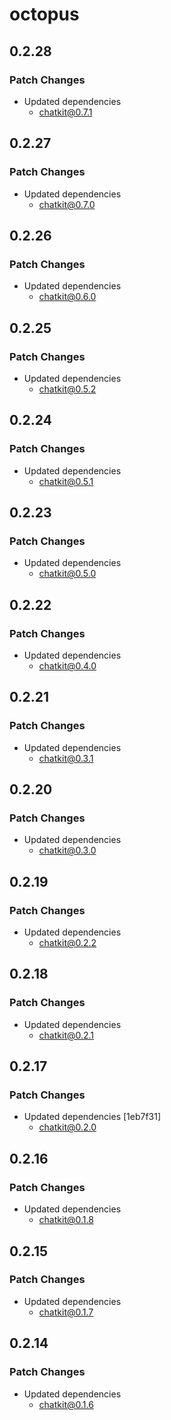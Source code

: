 # octopus

## 0.2.28

### Patch Changes

- Updated dependencies
  - chatkit@0.7.1

## 0.2.27

### Patch Changes

- Updated dependencies
  - chatkit@0.7.0

## 0.2.26

### Patch Changes

- Updated dependencies
  - chatkit@0.6.0

## 0.2.25

### Patch Changes

- Updated dependencies
  - chatkit@0.5.2

## 0.2.24

### Patch Changes

- Updated dependencies
  - chatkit@0.5.1

## 0.2.23

### Patch Changes

- Updated dependencies
  - chatkit@0.5.0

## 0.2.22

### Patch Changes

- Updated dependencies
  - chatkit@0.4.0

## 0.2.21

### Patch Changes

- Updated dependencies
  - chatkit@0.3.1

## 0.2.20

### Patch Changes

- Updated dependencies
  - chatkit@0.3.0

## 0.2.19

### Patch Changes

- Updated dependencies
  - chatkit@0.2.2

## 0.2.18

### Patch Changes

- Updated dependencies
  - chatkit@0.2.1

## 0.2.17

### Patch Changes

- Updated dependencies [1eb7f31]
  - chatkit@0.2.0

## 0.2.16

### Patch Changes

- Updated dependencies
  - chatkit@0.1.8

## 0.2.15

### Patch Changes

- Updated dependencies
  - chatkit@0.1.7

## 0.2.14

### Patch Changes

- Updated dependencies
  - chatkit@0.1.6
